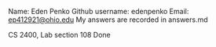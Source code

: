 Name: Eden Penko 
Github username: edenpenko
Email: ep412921@ohio.edu
My answers are recorded in answers.md

CS 2400, Lab section 108
Done
